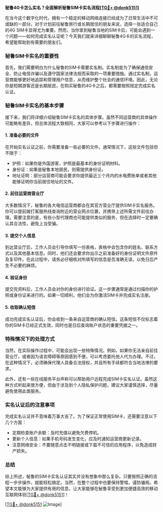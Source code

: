**秘鲁4G卡怎么实名？全面解析秘鲁SIM卡实名流程[[TG💪+ @donk5151](https://t.me/s/donk5151)]**

在当今这个数字化时代，拥有一个稳定的移动网络连接已经成为了日常生活中不可或缺的一部分。对于计划前往秘鲁旅行或长期居住的朋友来说，选择一张适合自己的4G SIM卡显得尤为重要。然而，当你拿到秘鲁当地的SIM卡后，可能会遇到一个问题——如何完成实名认证呢？今天我们就来详细聊聊秘鲁4G卡的实名流程，希望能帮助到有需要的朋友们。

### 秘鲁SIM卡实名的重要性

首先，我们需要明白为什么秘鲁的SIM卡需要实名制。实名制是为了确保通信安全、防止电信诈骗以及遵守国家法律法规而采取的一项重要措施。通过实名制，运营商能够更好地追踪和管理用户信息，从而维护整个社会的通信环境。因此，无论你是短期游客还是长期居民，在购买秘鲁的4G卡之后，都需要按照规定完成实名认证。

### 秘鲁SIM卡实名的基本步骤

接下来，我们将详细介绍秘鲁SIM卡实名的具体步骤。虽然不同运营商的具体操作可能略有差异，但总体流程大致相同，大家可以参考以下步骤进行操作：

#### 1. 准备必要的文件

在开始实名认证之前，你需要准备一些必要的文件。通常情况下，这些文件包括但不限于：
- 护照：如果你是外国游客，护照是最基本的身份证明材料。
- 身份证：如果是秘鲁本地居民，则需提供身份证。
- 地址证明：部分运营商可能会要求你提供最近三个月内的水电费账单或者其他能够证明你当前居住地址的文件。

#### 2. 前往运营商营业厅

大多数情况下，秘鲁的各大电信运营商都会在其官方营业厅提供SIM卡实名服务。你可以提前拨打客服热线查询附近的营业网点位置，并携带上述所需文件前往办理。需要注意的是，有些小型代理商也可能提供类似的服务，但在选择时一定要确认其合法性，避免上当受骗。

#### 3. 提交个人信息

到达营业厅后，工作人员会引导你填写一份表格，表格中会包含你的姓名、联系方式以及其他基本信息。同时，他们还会要求你出示之前准备好的身份证明文件原件及复印件。在此过程中，请务必仔细核对所填写的信息是否准确无误，以免日后产生不必要的麻烦。

#### 4. 验证身份

提交完资料后，工作人员会对你的身份进行验证。这一步骤通常是通过扫描你的护照或身份证来进行的。如果一切顺利，他们会为你激活SIM卡并完成实名注册。

#### 5. 收取确认短信

成功完成实名认证后，你会收到一条来自运营商的确认短信。这条短信不仅标志着你的SIM卡已经正式生效，同时也是日后查询账户状态的重要凭据之一。

### 特殊情况下的处理方式

当然，在实际操作过程中，可能会出现一些特殊情况。例如，如果你无法亲自前往营业厅，或者因为语言障碍等原因感到不便，可以考虑委托他人代为办理。不过，在这种情况下，必须确保代理人具备合法授权，并且所有手续都符合当地法律的要求。

此外，还有一些在线服务平台声称可以帮助用户远程完成SIM卡实名认证。虽然这种方式听起来很方便，但由于涉及到个人隐私保护问题，建议大家谨慎选择，尽量避免使用此类服务。

### 实名认证后的注意事项

完成实名认证并不意味着万事大吉了。为了保证正常使用SIM卡，还需要注意以下几个方面：
- 定期检查账户余额：及时充值以避免欠费停机。
- 更新个人信息：如果手机号码发生变化，应及时通知运营商更新记录。
- 注意网络安全：不要随意点击不明链接或下载不可信的应用程序，以免造成财产损失。

### 总结

综上所述，秘鲁的SIM卡实名认证其实并没有想象中那么复杂。只要按照正确的流程一步步操作，就能轻松搞定。当然，在整个过程中也要保持警惕，谨防骗局。希望本文能够为大家提供有用的信息，让大家能够在秘鲁享受到更加便捷高效的移动互联网体验[[TG💪+ @donk5151](https://t.me/s/donk5151)]！

[[TG💪+ @donk5151](https://t.me/s/donk5151) ![Image](https://i.postimg.cc/rwNCRYN7/Snipaste-2025-04-30-17-27-05.png)]